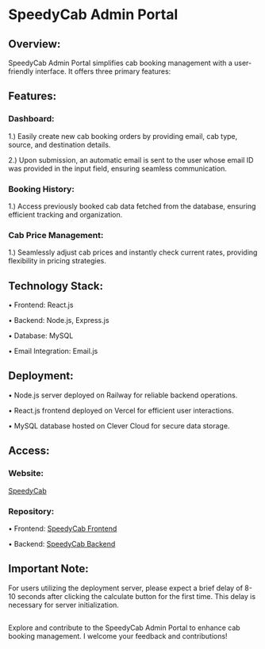 # SpeedyCab Admin Portal
## Overview:
  SpeedyCab Admin Portal simplifies cab booking management with a user-friendly interface. It offers three primary features:
## Features:

### Dashboard:

1.) Easily create new cab booking orders by providing email, cab type, source, and destination details.

2.) Upon submission, an automatic email is sent to the user whose email ID was provided in the input field, ensuring seamless communication.

### Booking History:
1.) Access previously booked cab data fetched from the database, ensuring efficient tracking and organization.

### Cab Price Management:

1.) Seamlessly adjust cab prices and instantly check current rates, providing flexibility in pricing strategies.

## Technology Stack:
• Frontend: React.js

• Backend: Node.js, Express.js

• Database: MySQL

• Email Integration: Email.js
## Deployment:

• Node.js server deployed on Railway for reliable backend operations.

• React.js frontend deployed on Vercel for efficient user interactions.

• MySQL database hosted on Clever Cloud for secure data storage.
## Access:
### Website:
  [SpeedyCab](https://cab-frontend-seven.vercel.app/)
### Repository:

  • Frontend: [SpeedyCab Frontend](https://github.com/himanshu9699/cab-frontend)

  • Backend:  [SpeedyCab Backend](https://github.com/himanshu9699/cab-backend)

## Important Note:

For users utilizing the deployment server, please expect a brief delay of 8-10 seconds after clicking the calculate button for the first time. This delay is necessary for server initialization.
##
Explore and contribute to the SpeedyCab Admin Portal to enhance cab booking management. I welcome your feedback and contributions!

